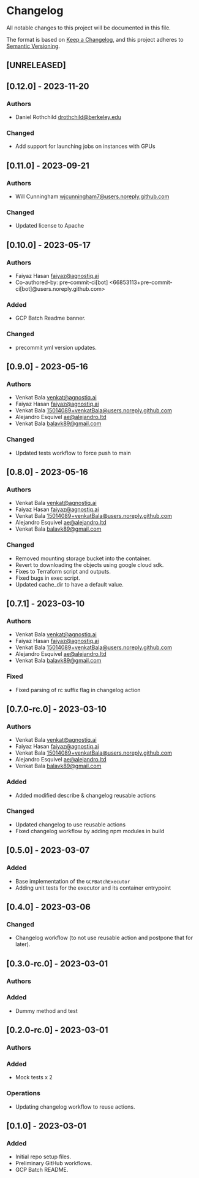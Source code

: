 # Changelog

All notable changes to this project will be documented in this file.

The format is based on [Keep a Changelog](https://keepachangelog.com/en/1.0.0/),
and this project adheres to [Semantic Versioning](https://semver.org/spec/v2.0.0.html).

## [UNRELEASED]

## [0.12.0] - 2023-11-20

### Authors

- Daniel Rothchild <drothchild@berkeley.edu>


### Changed

- Add support for launching jobs on instances with GPUs

## [0.11.0] - 2023-09-21

### Authors

- Will Cunningham <wjcunningham7@users.noreply.github.com>


### Changed

- Updated license to Apache

## [0.10.0] - 2023-05-17

### Authors

- Faiyaz Hasan <faiyaz@agnostiq.ai>
- Co-authored-by: pre-commit-ci[bot] <66853113+pre-commit-ci[bot]@users.noreply.github.com>


### Added

- GCP Batch Readme banner.

### Changed

- precommit yml version updates.

## [0.9.0] - 2023-05-16

### Authors

- Venkat Bala <venkat@agnostiq.ai>
- Faiyaz Hasan <faiyaz@agnostiq.ai>
- Venkat Bala <15014089+venkatBala@users.noreply.github.com>
- Alejandro Esquivel <ae@alejandro.ltd>
- Venkat Bala <balavk89@gmail.com>


### Changed

- Updated tests workflow to force push to main

## [0.8.0] - 2023-05-16

### Authors

- Venkat Bala <venkat@agnostiq.ai>
- Faiyaz Hasan <faiyaz@agnostiq.ai>
- Venkat Bala <15014089+venkatBala@users.noreply.github.com>
- Alejandro Esquivel <ae@alejandro.ltd>
- Venkat Bala <balavk89@gmail.com>


### Changed

- Removed mounting storage bucket into the container.
- Revert to downloading the objects using google cloud sdk.
- Fixes to Terraform script and outputs.
- Fixed bugs in exec script.
- Updated cache_dir to have a default value.

## [0.7.1] - 2023-03-10

### Authors

- Venkat Bala <venkat@agnostiq.ai>
- Faiyaz Hasan <faiyaz@agnostiq.ai>
- Venkat Bala <15014089+venkatBala@users.noreply.github.com>
- Alejandro Esquivel <ae@alejandro.ltd>
- Venkat Bala <balavk89@gmail.com>


### Fixed

- Fixed parsing of rc suffix flag in changelog action

## [0.7.0-rc.0] - 2023-03-10

### Authors

- Venkat Bala <venkat@agnostiq.ai>
- Faiyaz Hasan <faiyaz@agnostiq.ai>
- Venkat Bala <15014089+venkatBala@users.noreply.github.com>
- Alejandro Esquivel <ae@alejandro.ltd>
- Venkat Bala <balavk89@gmail.com>


### Added

- Added modified describe & changelog reusable actions

### Changed

- Updated changelog to use reusable actions
- Fixed changelog workflow by adding npm modules in build

## [0.5.0] - 2023-03-07

### Added

- Base implementation of the `GCPBatchExecutor`
- Adding unit tests for the executor and its container entrypoint

## [0.4.0] - 2023-03-06

### Changed

- Changelog workflow (to not use reusable action and postpone that for later).

## [0.3.0-rc.0] - 2023-03-01

### Authors



### Added

- Dummy method and test

## [0.2.0-rc.0] - 2023-03-01

### Authors



### Added

- Mock tests x 2

### Operations

- Updating changelog workflow to reuse actions.

## [0.1.0] - 2023-03-01


### Added

- Initial repo setup files.
- Preliminary GitHub workflows.
- GCP Batch README.
